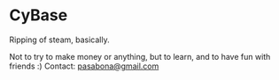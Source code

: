 # CyBase
Ripping of steam, basically.

Not to try to make money or anything, but to learn, and to have fun with friends :)
Contact: pasabona@gmail.com

